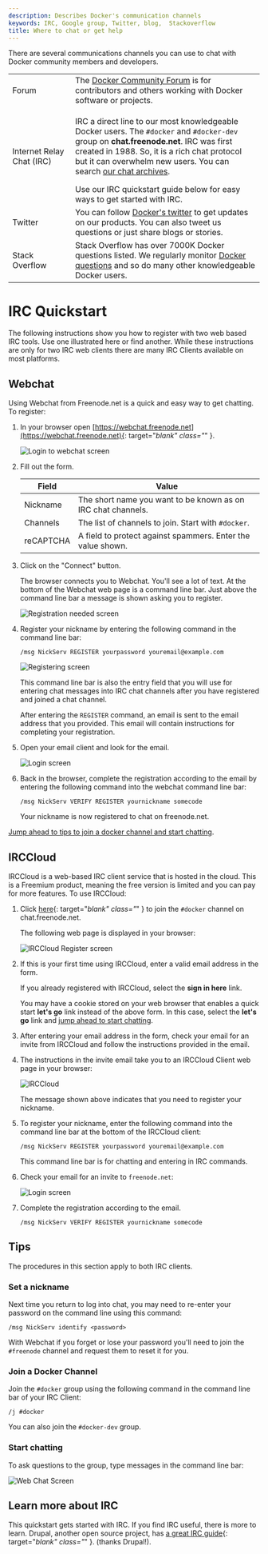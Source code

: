 ```yaml
---
description: Describes Docker's communication channels
keywords: IRC, Google group, Twitter, blog,  Stackoverflow
title: Where to chat or get help
---
```


<style type="text/css">
/* @TODO add 'no-zebra' table-style to the docs-base stylesheet */
/* Table without "zebra" striping */
.content-body table.no-zebra tr {
  background-color: transparent;
}
</style>

There are several communications channels you can use to chat with Docker
community members and developers.

<table>
  <col width="25%">
  <col width="75%">
    <tr>
    <td>Forum</td>
    <td>
      The <a href="https://forums.docker.com/"
      target="_blank">Docker Community Forum</a> is for contributors and others working with Docker software or projects.
    </td>
  </tr>
  <tr>
    <td>Internet Relay Chat (IRC)</td>
    <td>
      <p>
        IRC a direct line to our most knowledgeable Docker users.
        The <code>#docker</code> and <code>#docker-dev</code> group on
        <strong>chat.freenode.net</strong>. IRC was first created in 1988.
        So, it is a rich chat protocol but it can overwhelm new users. You can search
        <a href="https://botbot.me/freenode/docker/#" target="_blank">our chat archives</a>.
      </p>
      Use our IRC quickstart guide below for easy ways to get started with IRC.
    </td>
  </tr>
  <tr>
    <td>Twitter</td>
    <td>
      You can follow <a href="https://twitter.com/docker/" target="_blank">Docker's twitter</a>
      to get updates on our products. You can also tweet us questions or just
      share blogs or stories.
    </td>
  </tr>
  <tr>
    <td>Stack Overflow</td>
    <td>
      Stack Overflow has over 7000K Docker questions listed. We regularly
      monitor <a href="http://stackoverflow.com/search?tab=newest&q=docker" target="_blank">Docker questions</a>
      and so do many other knowledgeable Docker users.
    </td>
  </tr>
</table>


# IRC Quickstart

The following instructions show you how to register with two web based IRC
tools. Use one illustrated here or find another. While these instructions are
only for two IRC web clients there are many IRC Clients available on most
platforms.

## Webchat

Using Webchat from Freenode.net is a quick and easy way to get chatting. To
register:

1.  In your browser open
    [https://webchat.freenode.net](https://webchat.freenode.net){: target="_blank" class="_" }.

    ![Login to webchat screen](images/irc_connect.png)

2.  Fill out the form.

    | Field     | Value                                                        |
    |-----------|--------------------------------------------------------------|
    | Nickname  | The short name you want to be known as on IRC chat channels. |
    | Channels  | The list of channels to join. Start with `#docker`.          |
    | reCAPTCHA | A field to protect against spammers. Enter the value shown.  |

3.  Click on the "Connect" button.

    The browser connects you to Webchat. You'll see a lot of text. At the bottom of
    the Webchat web page is a command line bar. Just above the command line bar
    a message is shown asking you to register.

    ![Registration needed screen](images/irc_after_login.png)

4.  Register your nickname by entering the following command in the
    command line bar:

    ```none
    /msg NickServ REGISTER yourpassword youremail@example.com
    ```

    ![Registering screen](images/register_nic.png)

    This command line bar is also the entry field that you will use for entering
    chat messages into IRC chat channels after you have registered and joined a
    chat channel.

    After entering the `REGISTER` command, an email is sent to the email address
    that you provided. This email will contain instructions for completing
    your registration.

5.  Open your email client and look for the email.

    ![Login screen](images/register_email.png)

6.  Back in the browser, complete the registration according to the email by entering
    the following command into the webchat command line bar:

    ```none
    /msg NickServ VERIFY REGISTER yournickname somecode
    ```

    Your nickname is now registered to chat on freenode.net.

[Jump ahead to tips to join a docker channel and start chatting](get-help.md#tips).

## IRCCloud

IRCCloud is a web-based IRC client service that is hosted in the cloud. This is
a Freemium product, meaning the free version is limited and you can pay for more
features. To use IRCCloud:

1.  Click
    [here](https://www.irccloud.com/invite?channel=%23docker&amp;hostname=chat.freenode.net&amp;port=6697){: target="_blank" class="_" }
    to join the `#docker` channel on chat.freenode.net.

    The following web page is displayed in your browser:

    ![IRCCloud Register screen](images/irccloud-join.png)

2.  If this is your first time using IRCCloud, enter a valid email address in the
    form.
    
    If you already registered with IRCCloud, select the **sign in here** link.
    
    You may have a cookie stored on your web browser that enables a quick
    start **let's go** link instead of the above form. In this case, select the
    **let's go** link and [jump ahead to start chatting](get-help.md#start-chatting).

3.  After entering your email address in the form, check your email for an invite
    from IRCCloud and follow the instructions provided in the email.

4.  The instructions in the invite email take you to an IRCCloud Client web page in
    your browser:

    ![IRCCloud](images/irccloud-register-nick.png)

    The message shown above indicates that you need to register your
    nickname.

5.  To register your nickname, enter the following command into the command line bar
    at the bottom of the IRCCloud client:

    ```none
    /msg NickServ REGISTER yourpassword youremail@example.com
    ```

    This command line bar is for chatting and entering in IRC commands.

6.  Check your email for an invite to `freenode.net`:

    ![Login screen](images/register_email.png)

7.  Complete the registration according to the email.

    ```none
    /msg NickServ VERIFY REGISTER yournickname somecode
    ```

## Tips

The procedures in this section apply to both IRC clients.

### Set a nickname

Next time you return to log into chat, you may need to re-enter your password
on the command line using this command:

```none
/msg NickServ identify <password>
```

With Webchat if you forget or lose your password you'll need to join the
`#freenode` channel and request them to reset it for you.

### Join a Docker Channel

Join the `#docker` group using the following command in the command line bar of
your IRC Client:

```none
/j #docker
```

You can also join the `#docker-dev` group.

### Start chatting

To ask questions to the group, type messages in the command line bar:

![Web Chat Screen](images/irc_chat.png)

## Learn more about IRC

This quickstart gets started with IRC. If you find
IRC useful, there is more to learn. Drupal, another open source project,
has
[a great IRC guide](https://www.drupal.org/irc/setting-up){: target="_blank" class="_" }.
(thanks Drupal!).
